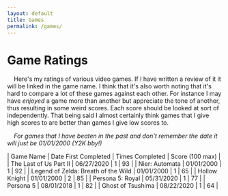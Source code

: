 ```yaml
---
layout: default
title: Games
permalink: /games/
---
```

# Game Ratings #
&nbsp;&nbsp;&nbsp;&nbsp;Here's my ratings of various video games. If I have written a review of it it will be linked in the game name. I think that it's also worth noting that it's hard to compare a lot of these games against each other. For instance I may have _enjoyed_ a game more than another but appreciate the tone of another, thus resulting in some weird scores. Each score should be looked at sort of independently. That being said I almost certainly think games that I give high scores to are better than games I give low scores to.

&nbsp;&nbsp;&nbsp;&nbsp;_For games that I have beaten in the past and don't remember the date it will just be 01/01/2000 (Y2K bby!)_

| Game Name | Date First Completed | Times Completed | Score (100 max) |
| The Last of Us Part II | 06/27/2020 | 1 | 93 |
| Nier: Automata | 01/01/2000 | 1 | 92 |
| Legend of Zelda: Breath of the Wild | 01/01/2000 | 1 | 65 |
| Hollow Knight | 01/01/2000 | 2 | 85 |
| Persona 5: Royal | 05/31/2020 | 1 | 77 |
| Persona 5 | 08/01/2018 | 1 | 82 |
| Ghost of Tsushima | 08/22/2020 | 1 | 64 |
